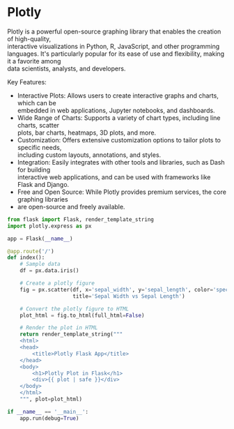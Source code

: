 # Plotly

Plotly is a powerful open-source graphing library that enables the creation of high-quality,  
interactive visualizations in Python, R, JavaScript, and other programming languages. 
It's particularly popular for its ease of use and flexibility, making it a favorite among  
data scientists, analysts, and developers.

Key Features:
- Interactive Plots: Allows users to create interactive graphs and charts, which can be  
  embedded in web applications, Jupyter notebooks, and dashboards.  
- Wide Range of Charts: Supports a variety of chart types, including line charts, scatter   
  plots, bar charts, heatmaps, 3D plots, and more.  
- Customization: Offers extensive customization options to tailor plots to specific needs,  
  including custom layouts, annotations, and styles.  
- Integration: Easily integrates with other tools and libraries, such as Dash for building  
  interactive web applications, and can be used with frameworks like Flask and Django. 
- Free and Open Source: While Plotly provides premium services, the core graphing libraries 
- are open-source and freely available. 



```python
from flask import Flask, render_template_string
import plotly.express as px

app = Flask(__name__)

@app.route('/')
def index():
    # Sample data
    df = px.data.iris()

    # Create a plotly figure
    fig = px.scatter(df, x='sepal_width', y='sepal_length', color='species',
                     title='Sepal Width vs Sepal Length')

    # Convert the plotly figure to HTML
    plot_html = fig.to_html(full_html=False)

    # Render the plot in HTML
    return render_template_string("""
    <html>
    <head>
        <title>Plotly Flask App</title>
    </head>
    <body>
        <h1>Plotly Plot in Flask</h1>
        <div>{{ plot | safe }}</div>
    </body>
    </html>
    """, plot=plot_html)

if __name__ == '__main__':
    app.run(debug=True)

```
